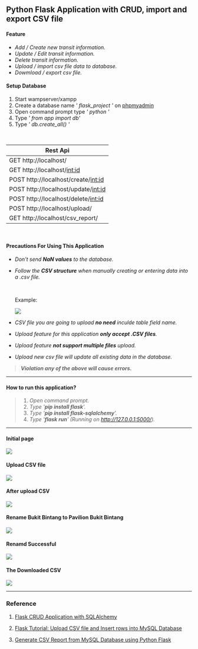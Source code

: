 ## Python Flask Application with CRUD, import and export CSV file

#### Feature

- _Add / Create new transit information._
- _Update / Edit transit information._
- _Delete transit information._
- _Upload / import csv file data to database._
- _Dowmload / export csv file._

#### Setup Database

1. Start wampserver/xampp
2. Create a database name _' flask_project '_ on [phpmyadmin](http://localhost/phpmyadmin/)
3. Open command prompt type _' python '_
4. Type _' from app import db'_
5. Type _' db.create_all() '_

<br>

| Rest Api                               |
| ------------------------------------- |
| GET http://localhost/                 |
| GET http://localhost/<int:id>         |
| POST http://localhost/create/<int:id> |
| POST http://localhost/update/<int:id> |
| POST http://localhost/delete/<int:id> |
| POST http://localhost/upload/         |
| GET http://localhost/csv_report/      |

<br>

#### Precautions For Using This Application

- _Don't send **NaN values** to the database._
- _Follow the **CSV structure** when manually creating or entering data into a .csv file._

  <br>

  Example:

  ![](./static/img/downloadCSV.JPG)
  <br>

- _CSV file you are going to upload **no need** inculde table field name._
- _Upload feature for this application **only accept .CSV files**._
- _Upload feature **not support multiple files** upload._
- _Upload new csv file will update all existing data in the database._

> _**Violation any of the above will cause errors.**_

<hr>

#### How to run this application?

> 1.  _Open command prompt._
> 2.  _Type '**pip install flask**'._
> 3.  _Type '**pip install flask-sqlalchemy**'._
> 4.  _Type '**flask run**' (Running on http://127.0.0.1:5000/)._

<hr>

#### Initial page

![](./static/img/initial.JPG)

#### Upload CSV file

![](./static/img/uploadcsv.JPG)

#### After upload CSV

![](./static/img/csvUploaded.JPG)

#### Rename Bukit Bintang to Pavilion Bukit Bintang

![](./static/img/rename.JPG)

#### Renamd Successful

![](./static/img/renamed.JPG)

#### The Downloaded CSV

![](./static/img/downloadCSV.JPG)

<hr>

### Reference

1. [Flask CRUD Application with SQLAlchemy](https://codeloop.org/flask-crud-application-with-sqlalchemy/)

2. [Flask Tutorial: Upload CSV file and Insert rows into MySQL Database](https://medevel.com/flask-tutorial-upload-csv-file-and-insert-rows-into-the-database/)

3. [Generate CSV Report from MySQL Database using Python Flask](https://roytuts.com/generate-csv-report-from-mysql-database-using-python-flask/)
